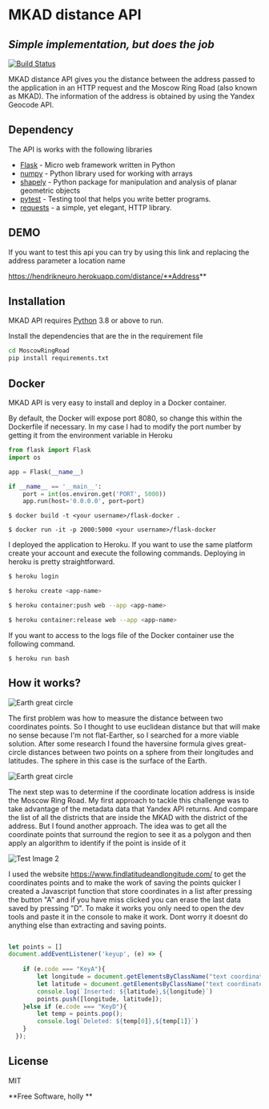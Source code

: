 # MKAD distance API
## _Simple implementation, but does the job_



[![Build Status](https://travis-ci.org/joemccann/dillinger.svg?branch=master)](https://travis-ci.org/joemccann/dillinger)

MKAD distance API gives you the distance between the address 
 passed to the application in an HTTP request and the Moscow Ring Road (also known as MKAD). 
The information of the address is obtained by using the Yandex Geocode API.




## Dependency

The API is works with the following libraries

- [Flask] - Micro web framework written in Python
- [numpy] - Python library used for working with arrays
- [shapely] - Python package for manipulation and analysis of planar geometric objects
- [pytest] -  Testing tool that helps you write better programs.
- [requests] - a simple, yet elegant, HTTP library.


## DEMO

If you want to test this api you can try by using this link and replacing the address parameter a location name

https://hendrikneuro.herokuapp.com/distance/**Address**


## Installation

MKAD API requires [Python](https://nodejs.org/) 3.8 or above to run.

Install the dependencies that are the in the requirement file

```sh
cd MoscowRingRoad
pip install requirements.txt
```



## Docker

MKAD API is very easy to install and deploy in a Docker container.

By default, the Docker will expose port 8080, so change this within the
Dockerfile if necessary. In my case I had to modify the port number by getting it from 
the environment variable in Heroku

````python
from flask import Flask
import os    

app = Flask(__name__)

if __name__ == '__main__':
    port = int(os.environ.get('PORT', 5000))
    app.run(host='0.0.0.0', port=port)
````



```shell
$ docker build -t <your username>/flask-docker .

$ docker run -it -p 2000:5000 <your username>/flask-docker
```

I deployed the application to Heroku. If you want to use the same platform create your account and execute the following commands. Deploying in heroku is pretty straightforward.

```sh
$ heroku login

$ heroku create <app-name>

$ heroku container:push web --app <app-name>

$ heroku container:release web --app <app-name>
```
If you want to access to the logs file of the Docker container use the following command.
````shell
$ heroku run bash
````

## How it works?
![Earth great circle](https://i.imgur.com/iD3X3Ax.png)

The first problem was how to measure the distance between two coordinates points.
So I thought to use euclidean distance but that will make no sense because I'm not flat-Earther, so I searched for a more viable solution. After some research I found the haversine formula gives great-circle distances between two points on a sphere from their longitudes and latitudes. The sphere in this case is the surface of the Earth.


![Earth great circle](https://i2.wp.com/macalupu.com/wp-content/uploads/2019/03/haversineFormula.png?w=878&ssl=1)

The next step was to determine if the coordinate location address is inside the Moscow Ring Road. 
My first approach to tackle this challenge was to take advantage of the metadata data that Yandex API returns. And compare the list of all the districts that are inside the MKAD with the district of the address.
But I found another approach. The idea was to get all the coordinate points that surround the region to see it as a polygon and then apply an algorithm to identify if the point is inside of it

![Test Image 2](images/mkad_map.png?raw=true)


I used the website https://www.findlatitudeandlongitude.com/ to get the coordinates points and to make the work of saving the points quicker I created a Javascript function that store coordinates
in a list after pressing the button "A" and if you have miss clicked you can erase the last data saved by pressing "D". To make it works you only need to open the dev tools and paste it in the console to make it work. Dont worry it doesnt do anything else than extracting and saving points.
````js

let points = []
document.addEventListener('keyup', (e) => {
  
    if (e.code === "KeyA"){
        let longitude = document.getElementsByClassName("text coordinate")[1].value;
        let latitude = document.getElementsByClassName("text coordinate")[0].value;
        console.log(`Inserted: ${latitude},${longitude}`)
        points.push([longitude, latitude]);
    }else if (e.code === "KeyD"){
        let temp = points.pop();
        console.log(`Deleted: ${temp[0]},${temp[1]}`)
    }
  });
````

## License

MIT

**Free Software, holly **

[//]: # (These are reference links used in the body of this note and get stripped out when the markdown processor does its job. There is no need to format nicely because it shouldn't be seen. Thanks SO - http://stackoverflow.com/questions/4823468/store-comments-in-markdown-syntax)

   [Flask]: <https://github.com/pallets/flask>
   [numpy]: <https://github.com/numpy/numpy>
   [shapely]: <https://github.com/Toblerity/Shapely>
   [pytest]: <https://github.com/pytest-dev/pytest>
   [requests]: <https://github.com/psf/requests>
   [python]: <>
   [PlDb]: <https://github.com/joemccann/dillinger/tree/master/plugins/dropbox/README.md>
   [PlGh]: <https://github.com/joemccann/dillinger/tree/master/plugins/github/README.md>
   [PlGd]: <https://github.com/joemccann/dillinger/tree/master/plugins/googledrive/README.md>
   [PlOd]: <https://github.com/joemccann/dillinger/tree/master/plugins/onedrive/README.md>
   [PlMe]: <https://github.com/joemccann/dillinger/tree/master/plugins/medium/README.md>
   [PlGa]: <https://github.com/RahulHP/dillinger/blob/master/plugins/googleanalytics/README.md>
